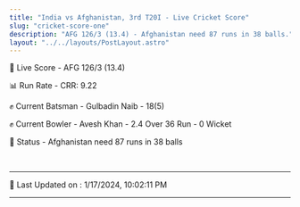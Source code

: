 ```yaml
---
title: "India vs Afghanistan, 3rd T20I - Live Cricket Score"
slug: "cricket-score-one"
description: "AFG 126/3 (13.4) - Afghanistan need 87 runs in 38 balls."
layout: "../../layouts/PostLayout.astro"
---
```


🔴 Live Score - AFG 126/3 (13.4)  

📊 Run Rate - CRR: 9.22  

✊ Current Batsman - Gulbadin Naib - 18(5)  

✊ Current Bowler - Avesh Khan - 2.4 Over 36 Run - 0 Wicket  

📑 Status - Afghanistan need 87 runs in 38 balls

<br />

***

📝 Last Updated on : 1/17/2024, 10:02:11 PM

***

